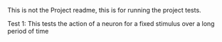 This is not the Project readme, this is for running the project tests.

Test 1:
	This tests the action of a neuron for a fixed stimulus over a long period of time
	
